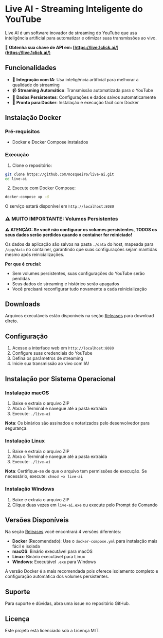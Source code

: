 # Live AI - Streaming Inteligente do YouTube

Live AI é um software inovador de streaming do YouTube que usa inteligência artificial para automatizar e otimizar suas transmissões ao vivo.

**🔑 Obtenha sua chave de API em: [https://live.1click.ai/](https://live.1click.ai/)**

## Funcionalidades

- 🤖 **Integração com IA**: Usa inteligência artificial para melhorar a qualidade do streaming
- 📹 **Streaming Automático**: Transmissão automatizada para o YouTube
- 💾 **Dados Persistentes**: Configurações e dados salvos automaticamente
- 🐳 **Pronto para Docker**: Instalação e execução fácil com Docker

## Instalação Docker

### Pré-requisitos

- Docker e Docker Compose instalados

### Execução

1. Clone o repositório:

```bash
git clone https://github.com/mosqueiro/live-ai.git
cd live-ai
```

2. Execute com Docker Compose:

```bash
docker-compose up -d
```

O serviço estará disponível em `http://localhost:8080`

### ⚠️ **MUITO IMPORTANTE: Volumes Persistentes**

**⚠️ ATENÇÃO: Se você não configurar os volumes persistentes, TODOS os seus dados serão perdidos quando o container for reiniciado!**

Os dados da aplicação são salvos na pasta `./data` do host, mapeada para `/app/data` no container, garantindo que suas configurações sejam mantidas mesmo após reinicializações.

**Por que é crucial:**

- Sem volumes persistentes, suas configurações do YouTube serão perdidas
- Seus dados de streaming e histórico serão apagados
- Você precisará reconfigurar tudo novamente a cada reinicialização

## Downloads

Arquivos executáveis estão disponíveis na seção [Releases](https://github.com/mosqueiro/live-ai/releases) para download direto.

## Configuração

1. Acesse a interface web em `http://localhost:8080`
2. Configure suas credenciais do YouTube
3. Defina os parâmetros de streaming
4. Inicie sua transmissão ao vivo com IA!

## Instalação por Sistema Operacional

### Instalação macOS

1. Baixe e extraia o arquivo ZIP
2. Abra o Terminal e navegue até a pasta extraída
3. Execute: `./live-ai`

**Nota**: Os binários são assinados e notarizados pelo desenvolvedor para segurança.

### Instalação Linux

1. Baixe e extraia o arquivo ZIP
2. Abra o Terminal e navegue até a pasta extraída
3. Execute: `./live-ai`

**Nota**: Certifique-se de que o arquivo tem permissões de execução. Se necessário, execute: `chmod +x live-ai`

### Instalação Windows

1. Baixe e extraia o arquivo ZIP
2. Clique duas vezes em `live-ai.exe` ou execute pelo Prompt de Comando

## Versões Disponíveis

Na seção [Releases](https://github.com/mosqueiro/live-ai/releases) você encontrará 4 versões diferentes:

- **Docker** (Recomendado): Use o `docker-compose.yml` para instalação mais fácil e isolada
- **macOS**: Binário executável para macOS
- **Linux**: Binário executável para Linux
- **Windows**: Executável `.exe` para Windows

A versão Docker é a mais recomendada pois oferece isolamento completo e configuração automática dos volumes persistentes.

## Suporte

Para suporte e dúvidas, abra uma issue no repositório GitHub.

## Licença

Este projeto está licenciado sob a Licença MIT.
